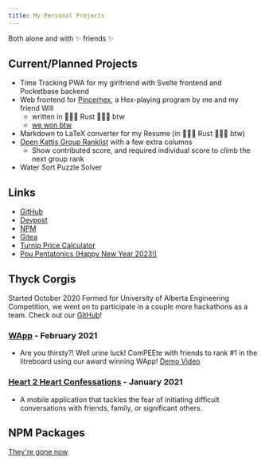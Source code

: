 ```yaml
---
title: My Personal Projects
---
```


Both alone and with :sparkles: friends :sparkles:

## Current/Planned Projects<a name="planned"></a>

- Time Tracking PWA for my girlfriend with Svelte frontend and Pocketbase backend
- Web frontend for [Pincerhex](https://devpost.com/software/pincerhex), a Hex-playing program by me and my friend Will
  - written in 🦀🦀🦀 Rust 🦀🦀🦀 btw
  - [we won
    btw](https://github.com/UndergraduateArtificialIntelligenceClub/hex-tournament-2023-submissions/blob/main/games/results.md)
- Markdown to LaTeX converter for my Resume (in 🦀🦀🦀 Rust 🦀🦀🦀 btw)
- [Open Kattis Group
  Ranklist](https://open.kattis.com/universities/ualberta.ca) with a few extra
  columns
  - Show contributed score, and required individual score to climb the next
    group rank
- Water Sort Puzzle Solver

## Links

- [GitHub](https://github.com/cbebe)
- [Devpost](https://devpost.com/charlesancheta)
- [NPM](https://npmjs.com/~cbebe)
- [Gitea](https://git.thyck.top/)
- [Turnip Price Calculator](/turnip)
- [Pou Pentatonics (Happy New Year 2023!)](/post/pou)

## Thyck Corgis

Started October 2020 Formed for University of Alberta Engineering Competition, we went on to participate in a couple
more hackathons as a team. Check out our [GitHub](https://github.com/thyckcorgis)!

### [WApp](https://devpost.com/software/wapp) - February 2021

- Are you thirsty?! Well urine luck! ComPEEte with friends to rank #1 in the litreboard using our award winning WApp!
  [Demo Video](https://youtu.be/BXuvQGEnreE)

### [Heart 2 Heart Confessations](https://devpost.com/software/heart-2-heart) - January 2021

- A mobile application that tackles the fear of initiating difficult conversations with friends, family, or significant
  others.

## NPM Packages

[They're gone now](/post/i-deleted-my-npm-packages/)
<!-- {{% readfile file="/data/packages.md" %}} -->
